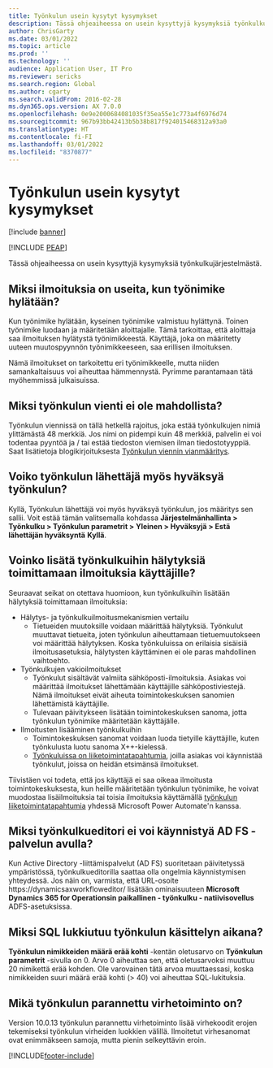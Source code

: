 ```yaml
---
title: Työnkulun usein kysytyt kysymykset
description: Tässä ohjeaiheessa on usein kysyttyjä kysymyksiä työnkulkujärjestelmästä.
author: ChrisGarty
ms.date: 03/01/2022
ms.topic: article
ms.prod: ''
ms.technology: ''
audience: Application User, IT Pro
ms.reviewer: sericks
ms.search.region: Global
ms.author: cgarty
ms.search.validFrom: 2016-02-28
ms.dyn365.ops.version: AX 7.0.0
ms.openlocfilehash: 0e9e2000684081035f35ea55e1c773a4f6976d74
ms.sourcegitcommit: 967b93bb42413b5b38b817f924015468312a93a0
ms.translationtype: HT
ms.contentlocale: fi-FI
ms.lasthandoff: 03/01/2022
ms.locfileid: "8370877"
---
```

# <a name="workflow-faq"></a>Työnkulun usein kysytyt kysymykset

[!include [banner](../includes/banner.md)]


[!INCLUDE [PEAP](../../../includes/peap-1.md)]

Tässä ohjeaiheessa on usein kysyttyjä kysymyksiä työnkulkujärjestelmästä.

## <a name="why-are-multiple-notifications-received-when-a-work-item-is-rejected"></a>Miksi ilmoituksia on useita, kun työnimike hylätään?
Kun työnimike hylätään, kyseinen työnimike valmistuu hylättynä. Toinen työnimike luodaan ja määritetään aloittajalle. Tämä tarkoittaa, että aloittaja saa ilmoituksen hylätystä työnimikkeestä. Käyttäjä, joka on määritetty uuteen muutospyynnön työnimikkeeseen, saa erillisen ilmoituksen. 

Nämä ilmoitukset on tarkoitettu eri työnimikkeelle, mutta niiden samankaltaisuus voi aiheuttaa hämmennystä. Pyrimme parantamaan tätä myöhemmissä julkaisuissa.

## <a name="why-are-my-workflow-exports-failing"></a>Miksi työnkulun vienti ei ole mahdollista?
Työnkulun viennissä on tällä hetkellä rajoitus, joka estää työnkulkujen nimiä ylittämästä 48 merkkiä. Jos nimi on pidempi kuin 48 merkkiä, palvelin ei voi todentaa pyyntöä ja / tai estää tiedoston viemisen ilman tiedostotyyppiä. Saat lisätietoja blogikirjoituksesta [Työnkulun viennin vianmääritys](https://community.dynamics.com/365/financeandoperations/b/elandaxdynamicsaxupgradesanddevelopment/posts/workflow-export-troubleshooting).

## <a name="can-the-submitter-of-a-workflow-also-approve-the-workflow"></a>Voiko työnkulun lähettäjä myös hyväksyä työnkulun?
Kyllä, Työnkulun lähettäjä voi myös hyväksyä työnkulun, jos määritys sen sallii. Voit estää tämän valitsemalla kohdassa **Järjestelmänhallinta > Työnkulku > Työnkulun parametrit > Yleinen > Hyväksyjä > Estä lähettäjän hyväksyntä** **Kyllä**.

## <a name="can-i-add-alerts-to-workflows-to-provide-notifications-to-users"></a>Voinko lisätä työnkulkuihin hälytyksiä toimittamaan ilmoituksia käyttäjille?
Seuraavat seikat on otettava huomioon, kun työnkulkuihin lisätään hälytyksiä toimittamaan ilmoituksia:
- Hälytys- ja työnkulkuilmoitusmekanismien vertailu
    - Tietueiden muutoksille voidaan määrittää hälytyksiä. Työnkulut muuttavat tietueita, joten työnkulun aiheuttamaan tietuemuutokseen voi määrittää hälytyksen. Koska työnkuluissa on erilaisia sisäisiä ilmoitusasetuksia, hälytysten käyttäminen ei ole paras mahdollinen vaihtoehto.
- Työnkulkujen vakioilmoitukset 
    - Työnkulut sisältävät valmiita sähköposti-ilmoituksia. Asiakas voi määrittää ilmoitukset lähettämään käyttäjille sähköpostiviestejä. Nämä ilmoitukset eivät aiheuta toimintokeskuksen sanomien lähettämistä käyttäjille.
    - Tulevaan päivitykseen lisätään toimintokeskuksen sanoma, jotta työnkulun työnimike määritetään käyttäjälle. 
- Ilmoitusten lisääminen työnkulkuihin
    - Toimintokeskuksen sanomat voidaan luoda tietyille käyttäjille, kuten työnkulusta luotu sanoma X++-kielessä.
    - [Työnkuluissa on liiketoimintatapahtumia](../../dev-itpro/business-events/business-events-workflow.md), joilla asiakas voi käynnistää työnkulut, joissa on heidän etsimänsä ilmoitukset.   

Tiivistäen voi todeta, että jos käyttäjä ei saa oikeaa ilmoitusta toimintokeskuksesta, kun heille määritetään työnkulun työnimike, he voivat muodostaa lisäilmoituksia tai toisia ilmoituksia käyttämällä [työnkulun liiketoimintatapahtumia](../../dev-itpro/business-events/business-events-workflow.md) yhdessä Microsoft Power Automate'n kanssa.

## <a name="why-is-workflow-editor-not-able-to-start-under-ad-fs"></a>Miksi työnkulkueditori ei voi käynnistyä AD FS -palvelun avulla?
Kun Active Directory -liittämispalvelut (AD FS) suoritetaan päivitetyssä ympäristössä, työnkulkueditorilla saattaa olla ongelmia käynnistymisen yhteydessä. Jos näin on, varmista, että URL-osoite https://dynamicsaxworkfloweditor/ lisätään ominaisuuteen **Microsoft Dynamics 365 for Operationsin paikallinen - työnkulku - natiivisovellus** ADFS-asetuksissa.

## <a name="why-am-i-getting-sql-deadlocks-on-workflow-processing"></a>Miksi SQL lukkiutuu työnkulun käsittelyn aikana? 
**Työnkulun nimikkeiden määrä erää kohti** -kentän oletusarvo on **Työnkulun parametrit** -sivulla on 0. Arvo 0 aiheuttaa sen, että oletusarvoksi muuttuu 20 nimikettä erää kohden. Ole varovainen tätä arvoa muuttaessasi, koska nimikkeiden suuri määrä erää kohti (> 40) voi aiheuttaa SQL-lukituksia.

## <a name="what-is-the-workflow-enhanced-error-feature"></a>Mikä työnkulun parannettu virhetoiminto on?
Version 10.0.13 työnkulun parannettu virhetoiminto lisää virhekoodit erojen tekemiseksi työnkulun virheiden luokkien välillä. Ilmoitetut virhesanomat ovat enimmäkseen samoja, mutta pienin selkeyttävin eroin.


[!INCLUDE[footer-include](../../../includes/footer-banner.md)]
